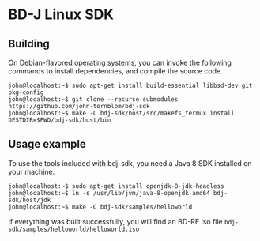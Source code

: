 # BD-J Linux SDK

## Building
On Debian-flavored operating systems, you can invoke the following commands to
install dependencies, and compile the source code.

```console
john@localhost:~$ sudo apt-get install build-essential libbsd-dev git pkg-config
john@localhost:~$ git clone --recurse-submodules https://github.com/john-tornblom/bdj-sdk
john@localhost:~$ make -C bdj-sdk/host/src/makefs_termux install DESTDIR=$PWD/bdj-sdk/host/bin
```

## Usage example
To use the tools included with bdj-sdk, you need a Java 8 SDK installed on your machine.

```console
john@localhost:~$ sudo apt-get install openjdk-8-jdk-headless
john@localhost:~$ ln -s /usr/lib/jvm/java-8-openjdk-amd64 bdj-sdk/host/jdk
john@localhost:~$ make -C bdj-sdk/samples/helloworld
```
If everything was built successfully, you will find an BD-RE iso file
`bdj-sdk/samples/helloworld/helloworld.iso`

